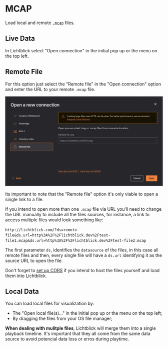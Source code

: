 # MCAP

Load local and remote [`.mcap`](https://mcap.dev) files.

## Live Data

In Lichtblick select "Open connection" in the initial pop up or the menu on the top left.   


## Remote File

For this option just select the "Remote file" in the "Open connection" option and enter the URL to your remote `.mcap` file.

![open-remote-file](../images/open-remote-file.png)

<div class="warning">
Its important to note that the "Remote file" option it's only viable to open a single link to a file.
</div>

If you intend to open more than one `.mcap` file via URL you'll need to change the URL manually to include all the files sources, for instance, a link to access multiple files would look something like:

`http://lichtblick.com/?ds=remote-file&ds.url=http%3A%2F%2Flichtblick.dev%2Ftest-file1.mcap&ds.url=http%3A%2F%2Flichtblick.dev%2Ftest-file2.mcap`

The first parameter `ds`, identifies the `datasource` of the files, in this case all remote files and then, every single file will have a `ds.url` identifying it as the source URL to open the file.

Don't forget to [set up CORS](../connecting-to-data/live-data.html#cross-origin-resource-sharing-cors-setup) if you intend to host the files yourself and load them into Lichtblick.

## Local Data 

You can load local files for visualization by: 

* The "Open local file(s)..." in the initial pop up or the menu on the top left;
* By dragging the files from your OS file manager;

**When dealing with mulitple files**, Lichtblick will merge them into a single playback timeline. It's important that they all come from the same data source to avoid potencial data loss or erros during playtime.